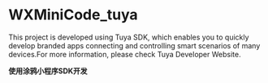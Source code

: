 # WXMiniCode_tuya

This project is developed using Tuya SDK, which enables you to quickly develop branded apps connecting and controlling smart scenarios of many devices.For more information, please check Tuya Developer Website.

**使用涂鸦小程序SDK开发**
